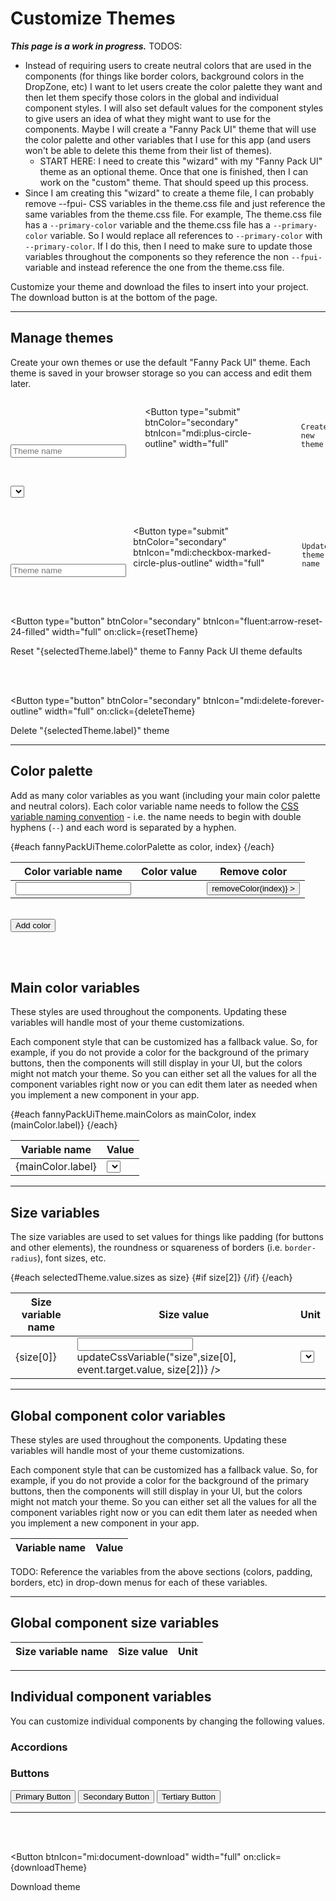 <script lang="ts">
  import { onMount } from "svelte";
  import { writable } from "svelte/store";
  import { browser } from "$app/env";
  import Colorpicker from "@budibase/colorpicker";
  import { Button, Input, Select, ToastContent } from "/src/lib";
  import themeFile from "../lib/fpui-theme.css";
  
  let themes = [];

  let fannyPackUiTheme = {
    colorPalette: [],
    mainColors: [],
    sizes: [],
  };

  let colorPaletteReferenceVariables = [];

  // fannyPackUiTheme = {
  //   colorPalette: [],
  //   colors: [
  //     // Main Colors
  //     ["--dark-purple", "#603cba"],
  //     ["--green", "#00a300"],
  //     ["--blue", "#2d89ef"],
  //     ["--yellow", "#ffc40d"],
  //     ["--red", "#ee1111"],
  //     // Neutral Colors
  //     ["--black", "#000000"],
  //     ["--very-dark-gray", "#343434"],
  //     ["--dark-gray", "#797979"],
  //     ["--gray", "#a0a0a0"],
  //     ["--light-gray", "#c7c7c7"],
  //     ["--very-light-gray", "#e5e5e5"],
  //     ["--white", "#ffffff"],
  //   ],
  //   sizes: [
  //     ["--padding-sm", "5", "px"],
  //     ["--padding-md", "10", "px"],
  //     ["--padding-lg", "15", "px"],
  //     ["--border-radius", "3", "px"],
  //     ["--font-size-sm", "12", "px"],
  //     ["--font-size-base", "16", "px"],
  //     ["--font-size-lg", "20", "px"],
  //     ["--font-weight-light", "100", ""],
  //     ["--font-weight-normal", "400", ""],
  //     ["--font-weight-bold", "700", ""],
  //   ],
  //   globalComponentColors: [
  //     ["--primary-color", ["--dark-purple", "#603cba"]],
  //     ["--secondary-color", ["--very-dark-gray", "#343434"]],
  //     ["--tertiary-color", ["--white", "#ffffff"]],
  //     ["--info-color", ["--blue", "#2d89ef"]],
  //     ["--success-color", ["--green", "#00a300"]],
  //     ["--warning-color", ["--yellow", "#ffc40d"]],
  //     ["--error-color", ["--red", "#ee1111"]],
  //     ["--border-color", ["--light-gray", "#c7c7c7"]],
  //     ["--text-color", ["--very-dark-gray", "#343434"]],
  //     ["--disabled-text-color", ["--light-gray", "#c7c7c7"]],
  //     ["--disabled-bg-color", ["--black", "#000000"]],
  //   ],
  //   individualComponentVariables: {
  //     // accordion: [],
  //     buttons: {
  //       colors: [
  //         ["--fpui-btn-primary-text-color", ["--white", "#ffffff"]],
  //         ["--fpui-btn-secondary-text-color", ["--white", "#ffffff"]],
  //         ["--fpui-btn-tertiary-text-color", ["--dark-purple", "#603cba"]],
  //       ],
  //       sizes: [
  //         // The arrays that have a nested array should display select boxes that are populated with the global colors or sizes.
  //         ["--fpui-btn-padding-sm", ["--padding-sm", "5px"]],
  //         ["--fpui-btn-padding-md", ["--padding-md", "10px"]],
  //         ["--fpui-btn-padding-lg", ["--padding-lg", "15px"]],
  //         ["--fpui-btn-border-radius", ["--border-radius", "3px"]],
  //         ["--fpui-btn-font-weight", ["--font-weight-normal", "400"]],
  //         // The arrays that have 3 strings should show an input field and a dropdown box with units (e.g. "px", "rem", "em", etc).
  //         ["--fpui-btn-icon-margin-sm", "3", "px"],
  //         ["--fpui-btn-icon-margin-md", "6", "px"],
  //         ["--fpui-btn-icon-margin-lg", "9", "px"],
  //         // This one should only display a select box with an "s" after it. The user should not be able to change the unit.
  //         ["--fpui-btn-icon-disabled-spin-speed", "1.5", "s"],
  //       ],
  //     },
  //   },
  // };
  
  // let customTheme = {
  //   colors: [
  //     ["--demo-color-name", "#603cba"],
  //   ],
  //   globalComponentColors,
  //   individualComponentVariables,    
  // };

  let selectedTheme = { label: "", value: fannyPackUiTheme };
  $: {
    if (selectedTheme.label) {
      setSelectedTheme(selectedTheme.label);
    }
  }

  // $: This comment preserves the syntax highlighting.
  
  let newThemeName = "";
  let content = [];
  let units = ["px", "%", "rem", "em"];

  onMount(() => {
    // Parse the fpui-theme.css file.
    parseThemeFile();

    // if (!localStorage.getItem("themes")) {
    //   // The `initThemes` array was going to contain objects like this: { name: "custom", css: "" }, but the <Select> component takes object arrays with `label` and `value` properties. So it is easier to just use "theme" objects with `label` and `value` properties.
    //   let initThemes = [{ label: "Fanny Pack UI", value: fannyPackUiTheme }];
    //   // let initThemes = [{ label: "custom", value: customTheme }];
    //   localStorage.setItem("themes", JSON.stringify(initThemes));
    // }

    // // Set the `themes` array.
    // themes = JSON.parse(localStorage.getItem("themes"));

    // // Set the `selectedTheme` object.
    // selectedTheme = themes[0];
  });

  function matchVariableBlock(blockName) {
    try {
      // Find the text between "/* Block Name */" (e.g. /* Color Palette */) and the closing `}`.
      // See https://stackoverflow.com/a/40782646
      let regex = new RegExp(`(?<=\/\\* ${blockName} \\*\/\\s+).*?(?=\\s+})`, "gs");
      // console.log("regex1:", /(?<=\/\* Color Palette \*\/\s+).*?(?=\s+})/gs)
      // console.log("regex2:", regex);
      return themeFile.match(regex)[0];
      // console.log("matchingBlock:", matchingBlock);
    }
    catch(err) {
      console.error("matchVariableBlock Error:", err);
    }
  }

  /**
   * Match the CSS variable name within the matchingBlock of CSS variables.
   */
  function matchCssVariableName(matchingBlock, themePropertyName, namePrefix, nameSuffix) {
    // Match strings that begin with a specific prefix and end with specific suffix: https://stackoverflow.com/a/20169897
    let nameRegex = new RegExp(namePrefix + "[A-Za-z0-9\-\]*" + nameSuffix, "gi");
    // String.matchAll(): https://developer.mozilla.org/en-US/docs/Web/JavaScript/Reference/Global_Objects/String/matchAll#regexp.exec_and_matchall.
    let matchingNamesIterator = matchingBlock.matchAll(nameRegex);
    // console.log("matchingNamesIterator:", matchingNamesIterator);
    for (const matchingVarName of matchingNamesIterator) {
      // console.log("matchingVarName:", matchingVarName[0]);
      // Remove the colon (:) from the end of each CSS variable `name` and push the variable object into the array that matches the theme property name that is passed into this function.
      let varNameNoColon = matchingVarName[0].slice(0, -1);
      fannyPackUiTheme[themePropertyName].push({ label: varNameNoColon, value: "" })
      if (themePropertyName === "colorPalette") {
        console.log("varNameNoColon:", varNameNoColon);
        colorPaletteReferenceVariables.push(`var(${varNameNoColon})`);
      }
    }
    console.log("colorPaletteReferenceVariables:", colorPaletteReferenceVariables);
  }

  /**
   * Match the CSS variable value within the matchingBlock of CSS variables.
   */
  function matchCssVariableValue(matchingBlock, themePropertyName) {
    // Match HEXa values (strings that begin with "#" and end with ";") or RGBa values (strings that begin with "rgba?\(" and end with "\);"). The "a" in rgba is optional and numbers, periods, commas, and spaces (\s) can be anywhere between the prefix ("rgba?\(") and the suffix ("\);") of the regex.
    let valueRegex = /#[A-Fa-f0-9]*;|rgba?\([0-9.,\s]*\);|var\([A-Za-z0-9\-]*\);/gi;
    // let valueRegex = /#[A-Fa-f0-9]*;/gi;
    // let valueRegex = /var\([A-Za-z0-9\-]*\);/gi;
    let matchingValuesIterator = matchingBlock.matchAll(valueRegex);
    // console.log("matchingValuesIterator:", matchingValuesIterator);
    let matchingValuesIndex = 0;
    for (const matchingVarValue of matchingValuesIterator) {
      // console.log("matchingVarValue:", matchingVarValue[0]);
      // Remove the semicolon (;) from the end of each `value` and push the color variable object into the `colorPalette` array.
      let varValueNoSemicolon = matchingVarValue[0].slice(0, -1);
      fannyPackUiTheme[themePropertyName][matchingValuesIndex].value = varValueNoSemicolon;
      matchingValuesIndex++;
    }
  }

  /**
   * This function will parse the `fpui-theme.css` file and create a `theme` object based on the CSS variables in that file.
   * This will allow me to work with a single source of truth (the `fpui-theme.css` file) for the theme. This way, when I add new components or change something in the theme I only need to make changes in the `fpui-theme.css` file and both the components and this "Customize Themes" page will be updated.
   */
  function parseThemeFile() {
    try {
      // console.log("CSS Theme File:", themeFile);

      let regexPrefix = "--";
      let regexSuffix = ":";

      let blockName = "Color Palette";
      let themePropertyName = "colorPalette";
      let matchingBlock = matchVariableBlock(blockName);
      matchCssVariableName(matchingBlock, themePropertyName, regexPrefix, regexSuffix);
      matchCssVariableValue(matchingBlock, themePropertyName);

      blockName = "Main Colors";
      themePropertyName = "mainColors";
      matchingBlock = matchVariableBlock(blockName);
      matchCssVariableName(matchingBlock, themePropertyName, regexPrefix, regexSuffix);
      matchCssVariableValue(matchingBlock, themePropertyName);

      console.log("THEME OBJECT:", fannyPackUiTheme);
    }
    catch(err) {
      console.error("parseThemeFile Error:", err);
    }
  }

  function createNewTheme() {
    if (!newThemeName) {
      ToastContent.set({ type: "warning", msg: "Please enter a theme name" });
      return;
    }
    let newTheme = { label: newThemeName, value };
    // Push the new theme to the `themes` array.
    themes.push(newTheme);
    // Update the `themes` array in localStorage.
    localStorage.setItem("themes", JSON.stringify(themes));
    // Set the `selectedTheme` to the one that was just created.
    setSelectedTheme(newTheme.label);
    // Clear the theme name field.
    newThemeName = "";
  }

  function setSelectedTheme(themeName) {
    selectedTheme = themes.find(obj => obj.label === themeName);
  }

  function saveTheme() {
    // Update the "themes" array in localStorage.
    localStorage.setItem("themes", JSON.stringify(themes));
    // Set themes to the updated "themes" array from localStorage.
    themes = JSON.parse(localStorage.getItem("themes"));
  }

  function resetTheme() {
    if (browser) {
      let confirmation = confirm(`Are you sure you want to reset the "${selectedTheme.label}" theme to the Fanny Pack UI theme defaults?`);
      if (confirmation) {
        alert("TODO: Reset theme back to defaults.");
      }
    }
  }

  function deleteTheme() {
    let newThemesArray = themes.filter(obj => obj.label !== selectedTheme.label);
    console.log("newThemesArray", newThemesArray);
    // Update the "themes" array in localStorage.
    localStorage.setItem("themes", JSON.stringify(newThemesArray));
    // Set themes to the updated "themes" array from localStorage.
    themes = JSON.parse(localStorage.getItem("themes"));
    if (themes.length > 0) {
      // Set the `selectedTheme` to the first one in the "themes" array.
      selectedTheme = themes[0];
    }
    else {
      // Remove the "themes" array so an brand new "themes" array will be created when this page is reloaded.
      localStorage.removeItem("themes");
      // Reload this page so a new "themes" array will be created.
      location.reload();
    }
  }

  function addColor() {
    // Push a new color array to the `colors` array.
    selectedTheme.value.colorPalette.push(["", "rgb(0,0,0)"]);
    selectedTheme = selectedTheme;
  }

  function removeColor(index) {
    selectedTheme.value.colorPalette.splice(index, 1);
    saveTheme();
    selectedTheme = selectedTheme;
  }

  /**
   * Update the values of the CSS variables when the user changes them in the UI.
   * See https://www.w3schools.com/css/css3_variables_javascript.asp
   */
  function updateCssVariable(variableType, variableName, referenceVariable, value, unit) {
    console.log("CSS Variable:", variableName, "New Value:", referenceVariable);
    // Get the root element
    let root = document.querySelector(":root");
    // Set the value of the CSS variable to the selected value.
    if (variableType === "color") {
      root.style.setProperty(variableName, referenceVariable);
    }
    if (variableType === "size") {
      root.style.setProperty(variableName, value + unit);
    }
    saveTheme();
  }

  // NOTE: Neither the hexToRgb nor the rgbToHex functions are being used, but I am keeping them around in case I do need to use them later.

  /**
   * The <input type="color"> elements can only read hex values as input. So I need to convert rgb values to hex and then pass the result to the bound <input type="color"> elements.
   * See https://stackoverflow.com/a/13070198 and https://stackoverflow.com/a/5624139
   */
  function componentToHex(c) {
    let hex = parseInt(c).toString(16);
    return hex.length === 1 ? "0" + hex : hex;
  }
  function rgbToHex(rgbVal) {
    let stringOfNumbers = rgbVal.split("(")[1].split(")")[0];
    let arrayOfNumbers = stringOfNumbers.split(",");
    console.log("arrayOfNumbers:", arrayOfNumbers);

    console.log("componentToHex:", componentToHex(arrayOfNumbers[0]), componentToHex(arrayOfNumbers[1]), componentToHex(arrayOfNumbers[2]));
    return "#" + componentToHex(arrayOfNumbers[0]) + componentToHex(arrayOfNumbers[1]) + componentToHex(arrayOfNumbers[2]);
  }

  // NOTE: Neither the hexToRgb nor the rgbToHex functions are being used, but I am keeping them around in case I do need to use them later.

  /**
   * When a user enters a color value through a default color picker element, the color value is return as a hex value.
   * But I want to define color values in RGBA format in order to preserve alpha values for things like fill colors in a line/area chart. 
   * https://stackoverflow.com/a/47201559/9453009
   */
  function hexToRgb(hex: string, alpha: string) {
    const r = parseInt(hex.slice(1, 3), 16);
    const g = parseInt(hex.slice(3, 5), 16);
    const b = parseInt(hex.slice(5, 7), 16);

    if (alpha) {
      let rgba = `rgba(${r}, ${g}, ${b}, ${alpha})`;
      console.log("rgba:", rgba);
      return rgba;
    }

    let rgb = `rgb(${r}, ${g}, ${b})`;
    console.log("rgb:", rgb);
    return rgb;
  }

  function downloadTheme() {
    // TODOS: 
    // * UPDATE: I don't need to convert hex to RGBa or vice versa because the color picker that I am using supports HEXa values. As I loop through the `value` object in the `selectedTheme`, convert hex values to RGB: hexToRgb("#fbafff"); This will preserve alpha values for things like fill colors in a line/area chart.
    // * Convert the second value in each of the `selectedTheme.value.globalComponentColors` and `selectedTheme.value.individualComponentVariables` array to a CSS variable reference value: `var(--css-variable-name)`
    console.log("downloadTheme");



    // Convert `selectedTheme.value` to a formatted string.
// TODO: Use one `theme.css` as the single source of truth. I might be able to pull the content from that `theme.css` file and manipulate it here.    
//     let content = [
// `:root {
//   /* Main Colors: The following colors were taken from https://www.w3schools.com/w3css/w3css_color_metro.asp. */
//   --light-green: #99b433;
//   --green: #00a300;
// }

// /* Button */
// :root {
//   --fpui-btn-primary-text-color: white;
//   --fpui-btn-secondary-text-color: white;
//   --fpui-btn-tertiary-text-color: var(--primary-color);
// }`
//     ];

    let content = [
      `:root {\n`,
      `  /* Main Colors: The following colors were taken from https://www.w3schools.com/w3css/w3css_color_metro.asp. */\n`,
      `  --light-green: #99b433;\n`,
      `  --green: #00a300;\n`,
      `}`,
    ];

    // let content = [
    //   ":root {",
    //   "  /* Main Colors: The following colors were taken from https://www.w3schools.com/w3css/w3css_color_metro.asp. */",
    //   "  --light-green: #99b433;",
    //   "  --green: #00a300;",
    //   "}",
    // ];

    const a = document.createElement("a"); // Create "a" element
    const blob = new Blob(content, {type: "text/css"}) // Create a blob (file-like object)
    const url = URL.createObjectURL(blob); // Create an object URL from blob
    a.setAttribute("href", url); // Set "a" element link
    a.setAttribute("download", selectedTheme.label); // Set download filename
    a.click(); // Start downloading
  }
</script>


# Customize Themes

***This page is a work in progress.***
TODOS: 
* Instead of requiring users to create neutral colors that are used in the components (for things like border colors, background colors in the DropZone, etc) I want to let users create the color palette they want and then let them specify those colors in the global and individual component styles. I will also set default values for the component styles to give users an idea of what they might want to use for the components. Maybe I will create a "Fanny Pack UI" theme that will use the color palette and other variables that I use for this app (and users won't be able to delete this theme from their list of themes).
    * START HERE: I need to create this "wizard" with my "Fanny Pack UI" theme as an optional theme. Once that one is finished, then I can work on the "custom" theme. That should speed up this process.
* Since I am creating this "wizard" to create a theme file, I can probably remove --fpui- CSS variables in the theme.css file and just reference the same variables from the theme.css file. For example, The theme.css file has a `--primary-color` variable and the theme.css file has a `--primary-color` variable. So I would replace all references to `--primary-color` with `--primary-color`. If I do this, then I need to make sure to update those variables throughout the components so they reference the non `--fpui-` variable and instead reference the one from the theme.css file.


Customize your theme and download the files to insert into your project. The download button is at the bottom of the page.

<!-- <button on:click={() => hexToRgb("#fbafff", 0.5)}>Test Hex to RGB</button> -->

---

## Manage themes
Create your own themes or use the default "Fanny Pack UI" theme. Each theme is saved in your browser storage so you can access and edit them later.

<form on:submit|preventDefault={createNewTheme}>
  <div class="input-container">
    <Input
      type="text"
      bind:value={newThemeName}
      label="Create a new theme"
      placeholder="Theme name"
    />
  </div>

  <Button
    type="submit"
    btnColor="secondary"
    btnIcon="mdi:plus-circle-outline"
    width="full"
  >
    Create new theme
  </Button>
</form>

<br>

<Select 
  label="Select an existing theme to edit"
  optionsArray={themes}
  arrayType="object"
  bind:selectedOption={selectedTheme}
/>

<br>

<form on:submit|preventDefault={saveTheme}>
  <div class="input-container">
    <Input
      type="text"
      bind:value={selectedTheme.label}
      label="Edit theme name"
      placeholder="Theme name"
    />
  </div>

  <Button
    type="submit"
    btnColor="secondary"
    btnIcon="mdi:checkbox-marked-circle-plus-outline"
    width="full"
  >
    Update theme name
  </Button>
</form>

<br><br>

<Button
  type="button"
  btnColor="secondary"
  btnIcon="fluent:arrow-reset-24-filled"
  width="full"
  on:click={resetTheme}
>
  Reset "{selectedTheme.label}" theme to Fanny Pack UI theme defaults
</Button>

<br><br>

<Button
  type="button"
  btnColor="secondary"
  btnIcon="mdi:delete-forever-outline"
  width="full"
  on:click={deleteTheme}
>
  Delete "{selectedTheme.label}" theme
</Button>

---

<!-- <Button 
  btnIcon="bx:save"
  width="full"
  on:click={saveTheme}
>
  Save theme
</Button> -->

## Color palette
Add as many color variables as you want (including your main color palette and neutral colors). Each color variable name needs to follow the [CSS variable naming convention](https://developer.mozilla.org/en-US/docs/Web/CSS/Using_CSS_custom_properties#basic_usage) - i.e. the name needs to begin with double hyphens (`--`) and each word is separated by a hyphen.

<table>
  <thead>
    <tr>
      <th>Color variable name</th>
      <th>Color value</th>
      <th style="text-align:center">Remove color</th>
    </tr>
  </thead>
  <tbody>
    <!-- {#each selectedTheme.value.colorPalette as color, index} -->
    {#each fannyPackUiTheme.colorPalette as color, index}
      <tr>
        <td><Input size="sm" bind:value={color.label} on:blur={saveTheme} /></td>
        <td><Colorpicker width="88px" height="28px" bind:value={color.value} on:change={saveTheme} /></td>
        <td style="text-align:center">
          <Button
            btnIcon="mdi:minus-circle"
            size="lg"
            --custom-btn-padding="0px 5px"
            --custom-btn-border-color="transparent"
            --custom-btn-box-shadow="none"
            --custom-btn-background-color="transparent"
            --custom-btn-text-color="var(--dark-purple)"
            on:click={() => removeColor(index)}
          ></Button>
        </td>
      </tr>
    {/each}
  </tbody>
</table>

<br>

<Button btnIcon="mdi:plus-circle-outline" on:click={addColor}>
  Add color
</Button>

<br><br>

## Main color variables
These styles are used throughout the components. Updating these variables will handle most of your theme customizations.

Each component style that can be customized has a fallback value. So, for example, if you do not provide a color for the background of the primary buttons, then the components will still display in your UI, but the colors might not match your theme. So you can either set all the values for all the component variables right now or you can edit them later as needed when you implement a new component in your app.

<table>
  <thead>
    <tr>
      <th>Variable name</th>
      <th>Value</th>
    </tr>
  </thead>
  <tbody>
    <!-- {#each selectedTheme.value.globalComponentColors as globalColor} -->
    {#each fannyPackUiTheme.mainColors as mainColor, index (mainColor.label)}
      <tr>
        <td>{mainColor.label}</td>
        <td><Select optionsArray={colorPaletteReferenceVariables} arrayType="string" size="sm" bind:selectedOption={mainColor.value} on:change={(event) => updateCssVariable("color", mainColor.label, event.detail)} /></td>
      </tr>
    {/each}
  </tbody>
</table>

---

## Size variables
The size variables are used to set values for things like padding (for buttons and other elements), the roundness or squareness of borders (i.e. `border-radius`), font sizes, etc.

<table>
  <thead>
    <tr>
      <th>Size variable name</th>
      <th>Size value</th>
      <th>Unit</th>
    </tr>
  </thead>
  <tbody>
    {#each selectedTheme.value.sizes as size}
      <tr>
        <td>{size[0]}</td>
        <td><Input type="number" size="sm" bind:value={size[1]} on:change={(event) => updateCssVariable("size",size[0], event.target.value, size[2])} /></td>
        <!-- If there is a unit specified for the size variable, then show a <Select> component with the unit options. -->
        {#if size[2]}
          <td><Select optionsArray={units} arrayType="string" bind:selectedOption={size[2]} size="sm" on:change={(event) => updateCssVariable("size", size[0], size[1], event.detail)} /></td>
        {/if}
      </tr>
    {/each}
  </tbody>
</table>

---


## Global component color variables
These styles are used throughout the components. Updating these variables will handle most of your theme customizations.

Each component style that can be customized has a fallback value. So, for example, if you do not provide a color for the background of the primary buttons, then the components will still display in your UI, but the colors might not match your theme. So you can either set all the values for all the component variables right now or you can edit them later as needed when you implement a new component in your app.

<table>
  <thead>
    <tr>
      <th>Variable name</th>
      <th>Value</th>
    </tr>
  </thead>
  <tbody>
    <!-- {#each selectedTheme.value.globalComponentColors as globalColor}
      <tr>
        <td>{globalColor.label}</td>
        <td><Select optionsArray={selectedTheme.value.colorPalette} arrayType="object" size="sm" bind:selectedOption={globalColor.val} on:change={(event) => updateCssVariable("color", globalColor.label, event.detail[0])} /></td>
      </tr>
    {/each} -->
  </tbody>
</table>

TODO: Reference the variables from the above sections (colors, padding, borders, etc) in drop-down menus for each of these variables.

---

## Global component size variables

<table>
  <thead>
    <tr>
      <th>Size variable name</th>
      <th>Size value</th>
      <th>Unit</th>
    </tr>
  </thead>
  <tbody>
    <!-- {#each selectedTheme.value.sizes as size}
      <tr>
        <td>{size[0]}</td>
        <td><Input type="number" size="sm" bind:value={size[1]} on:change={(event) => updateCssVariable("size",size[0], event.target.value, size[2])} /></td>
COMMENT: If there is a unit specified for the size variable, then show a <Select> component with the unit options.
        {#if size[2]}
          <td><Select optionsArray={units} arrayType="string" bind:selectedOption={size[2]} size="sm" on:change={(event) => updateCssVariable("size", size[0], size[1], event.detail)} /></td>
        {/if}
      </tr>
    {/each} -->
  </tbody>
</table>


---

## Individual component variables
You can customize individual components by changing the following values.

### Accordions

### Buttons
<Button btnColor="primary">
  Primary Button
</Button>

<Button btnColor="secondary">
  Secondary Button
</Button>

<Button btnColor="tertiary">
  Tertiary Button
</Button>

---

<!-- <Button 
  btnIcon="bx:save"
  width="full"
  on:click={saveTheme}
>
  Save theme
</Button> -->

<br><br>

<Button 
  btnIcon="mi:document-download"
  width="full"
  on:click={downloadTheme}
>
  Download theme
</Button>


<style>
  form {
    display: flex;
    align-items: flex-end;

    & .input-container {
      width: 600px;
      margin-right: 10px;
    }
  }
</style>
